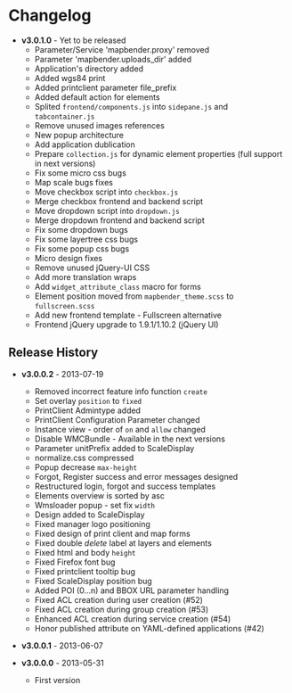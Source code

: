 # Changelog
* **v3.0.1.0** - Yet to be released
  - Parameter/Service 'mapbender.proxy' removed
  - Parameter 'mapbender.uploads_dir' added
  - Application's directory added
  - Added wgs84 print
  - Added printclient parameter file_prefix
  - Added default action for elements
  - Splited `frontend/components.js` into `sidepane.js` and `tabcontainer.js`
  - Remove unused images references
  - New popup architecture
  - Add application dublication
  - Prepare `collection.js` for dynamic element properties (full support in next versions)
  - Fix some micro css bugs
  - Map scale bugs fixes
  - Move checkbox script into `checkbox.js`
  - Merge checkbox frontend and backend script
  - Move dropdown script into `dropdown.js`
  - Merge dropdown frontend and backend script
  - Fix some dropdown bugs
  - Fix some layertree css bugs
  - Fix some popup css bugs
  - Micro design fixes
  - Remove unused jQuery-UI CSS
  - Add more translation wraps
  - Add `widget_attribute_class` macro for forms
  - Element position moved from `mapbender_theme.scss` to `fullscreen.scss`
  - Add new frontend template - Fullscreen alternative
  - Frontend jQuery upgrade to 1.9.1/1.10.2 (jQuery UI)

## Release History

* **v3.0.0.2** - 2013-07-19
  - Removed incorrect feature info function `create`
  - Set overlay `position` to `fixed`
  - PrintClient Admintype added
  - PrintClient Configuration Parameter changed
  - Instance view - order of `on` and `allow` changed
  - Disable WMCBundle - Available in the next versions
  - Parameter unitPrefix added to ScaleDisplay
  - normalize.css compressed
  - Popup decrease `max-height`
  - Forgot, Register success and error messages designed
  - Restructured login, forgot and success templates
  - Elements overview is sorted by asc
  - Wmsloader popup - set fix `width`
  - Design added to ScaleDisplay
  - Fixed manager logo positioning
  - Fixed design of print client and map forms
  - Fixed double *delete* label at layers and elements
  - Fixed html and body `height`
  - Fixed Firefox font bug
  - Fixed printclient tooltip bug
  - Fixed ScaleDisplay position bug
  - Added POI (0...n) and BBOX URL parameter handling
  - Fixed ACL creation during user creation (#52)
  - Fixed ACL creation during group creation (#53)
  - Enhanced ACL creation during service creation (#54)
  - Honor published attribute on YAML-defined applications (#42)

* **v3.0.0.1** - 2013-06-07

* **v3.0.0.0** - 2013-05-31
  - First version
